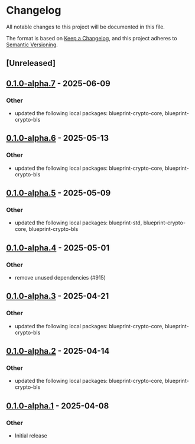 # Changelog

All notable changes to this project will be documented in this file.

The format is based on [Keep a Changelog](https://keepachangelog.com/en/1.0.0/),
and this project adheres to [Semantic Versioning](https://semver.org/spec/v2.0.0.html).

## [Unreleased]

## [0.1.0-alpha.7](https://github.com/tangle-network/blueprint/compare/blueprint-crypto-sp-core-v0.1.0-alpha.6...blueprint-crypto-sp-core-v0.1.0-alpha.7) - 2025-06-09

### Other

- updated the following local packages: blueprint-crypto-core, blueprint-crypto-bls

## [0.1.0-alpha.6](https://github.com/tangle-network/blueprint/compare/blueprint-crypto-sp-core-v0.1.0-alpha.5...blueprint-crypto-sp-core-v0.1.0-alpha.6) - 2025-05-13

### Other

- updated the following local packages: blueprint-crypto-core, blueprint-crypto-bls

## [0.1.0-alpha.5](https://github.com/tangle-network/blueprint/compare/blueprint-crypto-sp-core-v0.1.0-alpha.4...blueprint-crypto-sp-core-v0.1.0-alpha.5) - 2025-05-09

### Other

- updated the following local packages: blueprint-std, blueprint-crypto-core, blueprint-crypto-bls

## [0.1.0-alpha.4](https://github.com/tangle-network/blueprint/compare/blueprint-crypto-sp-core-v0.1.0-alpha.3...blueprint-crypto-sp-core-v0.1.0-alpha.4) - 2025-05-01

### Other

- remove unused dependencies (#915)

## [0.1.0-alpha.3](https://github.com/tangle-network/blueprint/compare/blueprint-crypto-sp-core-v0.1.0-alpha.2...blueprint-crypto-sp-core-v0.1.0-alpha.3) - 2025-04-21

### Other

- updated the following local packages: blueprint-crypto-core, blueprint-crypto-bls

## [0.1.0-alpha.2](https://github.com/tangle-network/blueprint/compare/blueprint-crypto-sp-core-v0.1.0-alpha.1...blueprint-crypto-sp-core-v0.1.0-alpha.2) - 2025-04-14

### Other

- updated the following local packages: blueprint-crypto-core, blueprint-crypto-bls

## [0.1.0-alpha.1](https://github.com/tangle-network/blueprint/releases/tag/blueprint-crypto-sp-core-v0.1.0-alpha.1) - 2025-04-08

### Other

- Initial release
